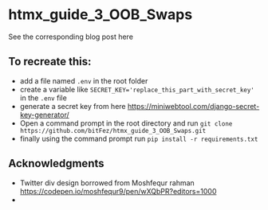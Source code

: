# htmx_guide_3_OOB_Swaps

See the corresponding blog post here 

## To recreate this:
- add a file named `.env` in the root folder
- create a variable like `SECRET_KEY='replace_this_part_with_secret_key'` in the `.env` file
- generate a secret key from here https://miniwebtool.com/django-secret-key-generator/
- Open a command prompt in the root directory and run `git clone https://github.com/bitFez/htmx_guide_3_OOB_Swaps.git`
- finally using the command prompt run `pip install -r requirements.txt`


## Acknowledgments
- Twitter div design borrowed from Moshfequr rahman https://codepen.io/moshfequr9/pen/wXQbPR?editors=1000 
- 